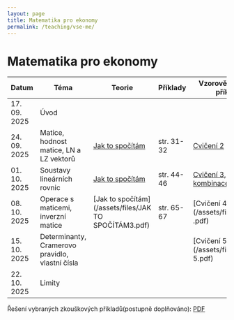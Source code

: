 ```yaml
---
layout: page
title: Matematika pro ekonomy
permalink: /teaching/vse-me/
---
```


# Matematika pro ekonomy

| Datum      | Téma | Teorie | Příklady | Vzorově vyřešené příklady |
|------------|------|--------|----------|---------------------------|
| 17. 09. 2025 | Úvod |         |          | |
| 24. 09. 2025 | Matice, hodnost matice, LN a LZ vektorů | [Jak to spočítám](/assets/files/jaktospocitam.pdf) |     str. 31-32     | [Cvičení 2](/assets/files/cviceni2.pdf) |
| 01. 10. 2025 | Soustavy lineárních rovnic | [Jak to spočítám](/assets/files/Jaktospocitam3.pdf) |   str. 44-46       | [Cvičení 3](/assets/files/cviceni3.pdf), [Lineární kombinace](/assets/files/linkombinace.pdf) |
| 08. 10. 2025 | Operace s maticemi, inverzní matice | [Jak to spočítám](/assets/files/JAK TO SPOČÍTÁM3.pdf) | str. 65-67 | [Cvičení 4](/assets/files/cviceni4 .pdf) |
| 15. 10. 2025 | Determinanty, Cramerovo pravidlo, vlastní čísla |  |  | [Cvičení 5](/assets/files/cvičení 5.pdf) |
| 22. 10. 2025 | Limity |  |  | |

Řešení vybraných zkouškových příkladů(postupně doplňováno): [PDF](/assets/files/resenizkousek.pdf) 
